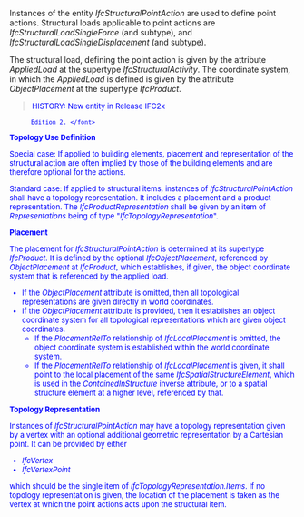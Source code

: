 Instances of the entity _IfcStructuralPointAction_ are used to define point actions. Structural loads applicable to point actions are _IfcStructuralLoadSingleForce_ (and subtype), and _IfcStructuralLoadSingleDisplacement_ (and subtype).

The structural load, defining the point action is given by the attribute _AppliedLoad_ at the supertype _IfcStructuralActivity_. The coordinate system, in which the _AppliedLoad_ is defined is given by the attribute _ObjectPlacement_ at the supertype _IfcProduct_.

> <font color="#0000FF" size="-1">HISTORY: New entity in Release IFC2x

		  Edition 2. </font>
> 


****Topology Use Definition****

Special case: If applied to building elements, placement and representation of the structural action are often implied by those of the building elements and are therefore optional for the actions.

Standard case: If applied to structural items, instances of _IfcStructuralPointAction_ shall have a topology representation. It includes a placement and a product representation. The _IfcProductRepresentation_ shall be given by an item of _Representations_ being of type "_IfcTopologyRepresentation_".

**Placement**

The placement for _IfcStructuralPointAction_ is determined at its supertype _IfcProduct_. It is defined by the optional _IfcObjectPlacement_, referenced by _ObjectPlacement_ at _IfcProduct_, which establishes, if given, the object coordinate system that is referenced by the applied load.

* If the _ObjectPlacement_ attribute is omitted, then all topological representations are given directly in world coordinates.
* If the _ObjectPlacement_ attribute is provided, then it establishes an object coordinate system for all topological representations which are given object coordinates. 
    * If the _PlacementRelTo_ relationship of _IfcLocalPlacement_ is omitted, the object coordinate system is established within the world coordinate system.
    * If the _PlacementRelTo_ relationship of _IfcLocalPlacement_ is given, it shall point to the local placement of the same _IfcSpatialStructureElement_, which is used in the _ContainedInStructure_ inverse attribute, or to a spatial structure element at a higher level, referenced by that.  

**Topology Representation**

Instances of _IfcStructuralPointAction_ may have a topology representation given by a vertex with an optional additional geometric representation by a Cartesian point. It can be provided by either

* _IfcVertex_
* _IfcVertexPoint_

which should be the single item of _IfcTopologyRepresentation.Items_. If no topology representation is given, the location of the placement is taken as the vertex at which the point actions acts upon the structural item.